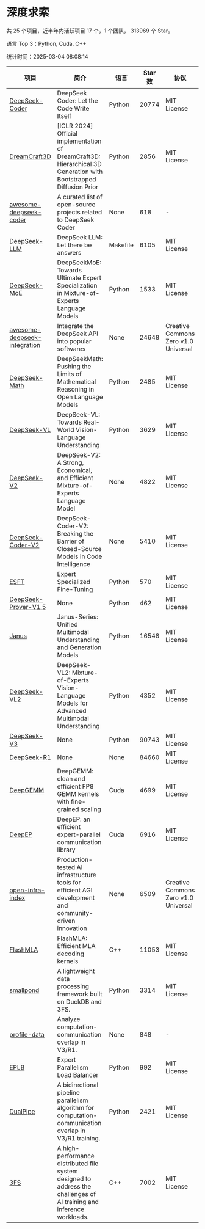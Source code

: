 # 深度求索

共 25 个项目，近半年内活跃项目 17 个，1 个团队， 313969 个 Star。

语言 Top 3：Python, Cuda, C++

统计时间：2025-03-04 08:08:14

| 项目 | 简介 | 语言 | Star 数 | 协议 | 创建时间 | 最后更新时间 | 最后提交时间 |
| --- | --- | --- | --- | --- | --- | --- | --- |
| [DeepSeek-Coder](https://github.com/deepseek-ai/DeepSeek-Coder) | DeepSeek Coder: Let the Code Write Itself | Python | 20774 | MIT License | 2023-10-20 | 2025-03-04 | 2024-05-21 |
| [DreamCraft3D](https://github.com/deepseek-ai/DreamCraft3D) | [ICLR 2024] Official implementation of DreamCraft3D: Hierarchical 3D Generation with Bootstrapped Diffusion Prior | Python | 2856 | MIT License | 2023-10-23 | 2025-03-04 | 2024-08-21 |
| [awesome-deepseek-coder](https://github.com/deepseek-ai/awesome-deepseek-coder) | A curated list of open-source projects related to DeepSeek Coder | None | 618 | - | 2023-11-06 | 2025-03-04 | 2024-04-03 |
| [DeepSeek-LLM](https://github.com/deepseek-ai/DeepSeek-LLM) | DeepSeek LLM: Let there be answers | Makefile | 6105 | MIT License | 2023-11-29 | 2025-03-04 | 2024-02-04 |
| [DeepSeek-MoE](https://github.com/deepseek-ai/DeepSeek-MoE) | DeepSeekMoE: Towards Ultimate Expert Specialization in Mixture-of-Experts Language Models | Python | 1533 | MIT License | 2024-01-02 | 2025-03-04 | 2024-01-16 |
| [awesome-deepseek-integration](https://github.com/deepseek-ai/awesome-deepseek-integration) | Integrate the DeepSeek API into popular softwares | None | 24648 | Creative Commons Zero v1.0 Universal | 2024-01-11 | 2025-03-04 | 2025-03-03 |
| [DeepSeek-Math](https://github.com/deepseek-ai/DeepSeek-Math) | DeepSeekMath: Pushing the Limits of Mathematical Reasoning in Open Language Models | Python | 2485 | MIT License | 2024-02-05 | 2025-03-04 | 2024-04-15 |
| [DeepSeek-VL](https://github.com/deepseek-ai/DeepSeek-VL) | DeepSeek-VL: Towards Real-World Vision-Language Understanding | Python | 3629 | MIT License | 2024-03-07 | 2025-03-04 | 2024-04-24 |
| [DeepSeek-V2](https://github.com/deepseek-ai/DeepSeek-V2) | DeepSeek-V2: A Strong, Economical, and Efficient Mixture-of-Experts Language Model | None | 4822 | MIT License | 2024-04-22 | 2025-03-04 | 2024-09-25 |
| [DeepSeek-Coder-V2](https://github.com/deepseek-ai/DeepSeek-Coder-V2) | DeepSeek-Coder-V2: Breaking the Barrier of Closed-Source Models in Code Intelligence | None | 5410 | MIT License | 2024-06-14 | 2025-03-04 | 2024-09-24 |
| [ESFT](https://github.com/deepseek-ai/ESFT) | Expert Specialized Fine-Tuning | Python | 570 | MIT License | 2024-07-04 | 2025-03-03 | 2024-09-22 |
| [DeepSeek-Prover-V1.5](https://github.com/deepseek-ai/DeepSeek-Prover-V1.5) | None | Python | 462 | MIT License | 2024-08-15 | 2025-03-03 | 2024-08-16 |
| [Janus](https://github.com/deepseek-ai/Janus) | Janus-Series: Unified Multimodal Understanding and Generation Models | Python | 16548 | MIT License | 2024-10-18 | 2025-03-04 | 2025-02-01 |
| [DeepSeek-VL2](https://github.com/deepseek-ai/DeepSeek-VL2) | DeepSeek-VL2: Mixture-of-Experts Vision-Language Models for Advanced Multimodal Understanding | Python | 4352 | MIT License | 2024-12-13 | 2025-03-04 | 2025-02-26 |
| [DeepSeek-V3](https://github.com/deepseek-ai/DeepSeek-V3) | None | Python | 90743 | MIT License | 2024-12-26 | 2025-03-04 | 2025-02-24 |
| [DeepSeek-R1](https://github.com/deepseek-ai/DeepSeek-R1) | None | None | 84660 | MIT License | 2025-01-20 | 2025-03-04 | 2025-02-24 |
| [DeepGEMM](https://github.com/deepseek-ai/DeepGEMM) | DeepGEMM: clean and efficient FP8 GEMM kernels with fine-grained scaling | Cuda | 4699 | MIT License | 2025-02-13 | 2025-03-04 | 2025-03-04 |
| [DeepEP](https://github.com/deepseek-ai/DeepEP) | DeepEP: an efficient expert-parallel communication library | Cuda | 6916 | MIT License | 2025-02-17 | 2025-03-04 | 2025-03-04 |
| [open-infra-index](https://github.com/deepseek-ai/open-infra-index) | Production-tested AI infrastructure tools for efficient AGI development and community-driven innovation | None | 6509 | Creative Commons Zero v1.0 Universal | 2025-02-21 | 2025-03-04 | 2025-03-04 |
| [FlashMLA](https://github.com/deepseek-ai/FlashMLA) | FlashMLA: Efficient MLA decoding kernels | C++ | 11053 | MIT License | 2025-02-21 | 2025-03-04 | 2025-03-01 |
| [smallpond](https://github.com/deepseek-ai/smallpond) | A lightweight data processing framework built on DuckDB and 3FS. | Python | 3314 | MIT License | 2025-02-24 | 2025-03-04 | 2025-03-03 |
| [profile-data](https://github.com/deepseek-ai/profile-data) | Analyze computation-communication overlap in V3/R1. | None | 848 | - | 2025-02-26 | 2025-03-04 | 2025-03-03 |
| [EPLB](https://github.com/deepseek-ai/EPLB) | Expert Parallelism Load Balancer | Python | 992 | MIT License | 2025-02-26 | 2025-03-04 | 2025-02-27 |
| [DualPipe](https://github.com/deepseek-ai/DualPipe) | A bidirectional pipeline parallelism algorithm for computation-communication overlap in V3/R1 training. | Python | 2421 | MIT License | 2025-02-26 | 2025-03-04 | 2025-02-28 |
| [3FS](https://github.com/deepseek-ai/3FS) |  A high-performance distributed file system designed to address the challenges of AI training and inference workloads.  | C++ | 7002 | MIT License | 2025-02-27 | 2025-03-04 | 2025-03-04 |
